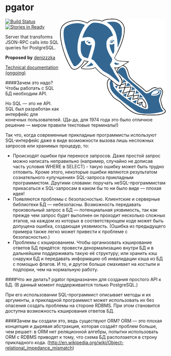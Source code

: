 pgator
=============
[![Build Status](https://travis-ci.org/DSoftOut/pgator.png?branch=master)](https://travis-ci.org/DSoftOut/pgator)
<img align="right" src="pgator.png" />
[![Stories in Ready](https://badge.waffle.io/dsoftout/pgator.png?label=ready&title=Ready)](https://waffle.io/dsoftout/pgator)

Server that transforms JSON-RPC calls into SQL queries for PostgreSQL.

**Proposed by** [denizzzka](https://github.com/denizzzka)

[Technical documentation (ongoing)](http://dsoftout.github.io/pgator/app.html)

####Зачем это надо?
Чтобы работать с SQL БД необходим API.

Но SQL — это не API. SQL был разработан как интерфейс для конечных пользователей. (Да-да, для 1974 года это было отличное решение — миром правили текстовые терминалы!)

Так что, когда современные прикладные программисты используют SQL-интерфейс даже в виде возможности вызова лишь несложных запросов или хранимых процедур, то:
* Происходят ошибки при переносе запросов. Даже простой запрос можно написать неправильно (например, случайно не дописав часть условия WHERE в SELECT) - такую ошибку может быть трудно отловить. Кроме этого, некоторые ошибки являются результатом сознательного «улучшения» SQL-запроса прикладным программистом. Другими словами: поручать неSQL-программистам прикасаться к SQL-запросам в каком бы то ни было виде — плохая идея!
* Появляются проблемы с безопасностью. Клиентские и серверные библиотеки БД — небезопасны. Возможность передавать произвольный запрос в БД — потенциальная уязвимость, так как прежде чем запрос будет выполнен он проходит несколько сложных этапов, на каждом из которых в соответствующем коде может быть допущена ошибка, создающая уязвимость. (Ошибка из предыдущего примера также легко может привести к проблеме с безопасностью.)
* Проблемы с кэшированием. Чтобы организовать кэширование ответов БД придётся:
провести денормализацию внутри БД и в дальнейшем поддерживать такую её структуру; или
хранить кэш снаружи БД и передавать информацию об инвалидации кэша из БД с помощью флагов. И то, и другое больше смахивает на костыли и подпорки, чем на нормальную работу.

####Что же делать?
pgator предназначен для создания простого API к БД.
(В данный момент поддерживается только PostgreSQL.)

При его использовании SQL-программист описывает методы и их аргументы, а прикладной программист может использовать их без опасения создать проблемы на стороне RDBMS. При этом становится доступна возможность кэширования ответов БД.

####Зачем вы создали это, ведь существуют ORM?
ORM — это плохая концепция и дырявая абстракция, которая создаёт проблем больше, чем решает: в ORM нет реляционной алгебры, попытки использовать ORM с RDBMS приводят к тому, что схема БД расползается в строну прикладного кода. (http://en.wikipedia.org/wiki/Object-relational_impedance_mismatch)
